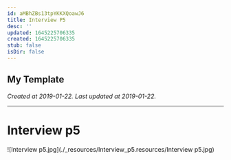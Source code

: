 ```yaml
---
id: aMBhZBs13tpYKKXQoawJ6
title: Interview P5
desc: ''
updated: 1645225706335
created: 1645225706335
stub: false
isDir: false
---
```

My Template
---

_Created at 2019-01-22._
_Last updated at 2019-01-22._




---

# Interview p5


![Interview p5.jpg](./_resources/Interview_p5.resources/Interview p5.jpg)

